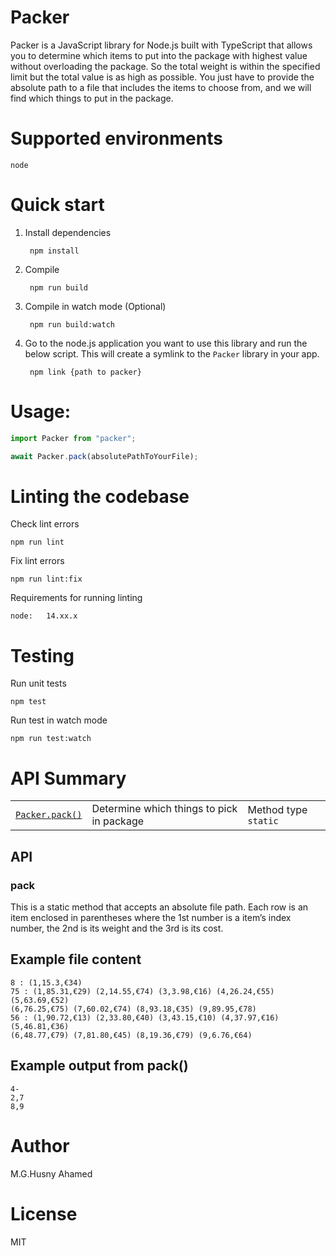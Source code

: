 # Packer

Packer is a JavaScript library for Node.js built with TypeScript that allows you to determine which items to put into the package with highest value without overloading the package. So the total weight is within the specified limit but the total value is as high as possible. You just have to provide the absolute path to a file that includes the items to choose from, and we will find which things to put in the package.
 
# Supported environments
    node

# Quick start

1. Install dependencies

        npm install

2. Compile

        npm run build

3. Compile in watch mode (Optional)

        npm run build:watch

4. Go to the node.js application you want to use this library and run the below script.
This will create a symlink to the `Packer` library in your app. 

        npm link {path to packer}

# Usage:

```javascript
import Packer from "packer";

await Packer.pack(absolutePathToYourFile);
```

# Linting the codebase
Check lint errors

    npm run lint

Fix lint errors

    npm run lint:fix
Requirements for running linting
```
node:   14.xx.x
```

# Testing

Run unit tests

    npm test

Run test in watch mode

    npm run test:watch

# API Summary

|                          |                                           |                      |
| ------------------------ | ----------------------------------------- | -------------------- |
| [`Packer.pack()`](#pack) | Determine which things to pick in package | Method type `static` |


## API

### pack

This is a static method that accepts an absolute file path. Each row is an item enclosed in parentheses where the 1st number is a item’s index number, the 2nd is its weight and the 3rd is its cost.

## Example file content

```
8 : (1,15.3,€34)
75 : (1,85.31,€29) (2,14.55,€74) (3,3.98,€16) (4,26.24,€55) (5,63.69,€52)
(6,76.25,€75) (7,60.02,€74) (8,93.18,€35) (9,89.95,€78)
56 : (1,90.72,€13) (2,33.80,€40) (3,43.15,€10) (4,37.97,€16) (5,46.81,€36)
(6,48.77,€79) (7,81.80,€45) (8,19.36,€79) (9,6.76,€64)
```

## Example output from pack()

```
4-
2,7
8,9
```

# Author

M.G.Husny Ahamed

# License

MIT